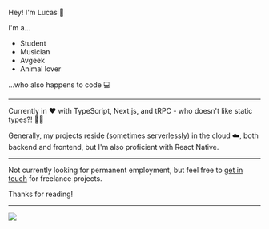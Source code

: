 Hey! I'm Lucas 👋

I'm a...
- Student
- Musician
- Avgeek
- Animal lover

...who also happens to code 💻

---

Currently in ❤️ with TypeScript, Next.js, and tRPC - who doesn't like static types?! 🤷‍♂️

Generally, my projects reside (sometimes serverlessly) in the cloud  ☁️, both backend and frontend, but I'm also proficient with React Native.

---

Not currently looking for permanent employment, but feel free to [get in touch](https://lucasrebato.com/) for freelance projects.

Thanks for reading!

---

<img src="https://cr-ss-service.azurewebsites.net/api/ScreenShot?widget=summary&username=rebal15" />
